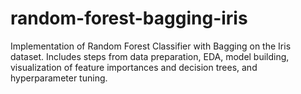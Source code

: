 # random-forest-bagging-iris
Implementation of Random Forest Classifier with Bagging on the Iris dataset. Includes steps from data preparation, EDA, model building, visualization of feature importances and decision trees, and hyperparameter tuning.
